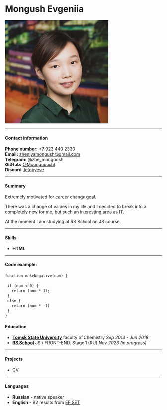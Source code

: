 # Mongush Evgeniia

![Photo](/img-photo.jpeg)

---

#### Contact information

**Phone number:** +7 923 440 2330  
**Email:** zheniyamongush@gmail.com  
**Telegram:** @zhe_mongoosh  
**GitHub:** [@Moonguuushi](https://github.com/Moonguuushi)  
**Discord** [.letobyeve](https://discordapp.com/users/1069742343995007107/)

---

#### Summary

Extremely motivated for career change goal.

There was a change of values in my life and I decided to break into a completely new for me, but such an interesting area as IT.

At the moment I am studying at RS School on JS course.

---

#### Skills

- **HTML**

---

#### Code example:

```
function makeNegative(num) {

 if (num < 0) {
   return (num * 1);
 }
 else {
   return (num * -1)
 }
}
```

#### Education

- **[Tomsk State University](https://en.tsu.ru/faculties/chf/)** faculty of Chemistry _Sep 2013 - Jun 2018_
- **[RS School](https://rs.school/index.html)** JS / FRONT-END. Stage 1 (RU) _Nov 2023 (in progress)_

---

#### Projects

- [CV](https://moonguuushi.github.io/rsschool-cv/cv)

---

#### Languages

- **Russian** - native speaker
- **English** - B2 results from [EF SET](https://www.efset.org/ef-set-50/)

